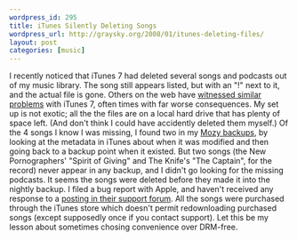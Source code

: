 ```yaml
--- 
wordpress_id: 295
title: iTunes Silently Deleting Songs
wordpress_url: http://graysky.org/2008/01/itunes-deleting-files/
layout: post
categories: [music]
---
```

I recently noticed that iTunes 7 had deleted several songs and podcasts out of my music library. The song still appears listed, but with an "!" next to it, and the actual file is gone. Others on the web have <a href="http://maba.wordpress.com/2006/09/19/itunes-7-might-delete-your-files-silently/">witnessed similar problems</a> with iTunes 7, often times with far worse consequences. My set up is not exotic; all the the files are on a local hard drive that has plenty of space left. (And don't think I could have accidently deleted them myself.) Of the 4 songs I know I was missing, I found two in my <a href="http://graysky.org/2007/02/mozy-backup-does-the-trick/">Mozy backups</a>, by looking at the metadata in iTunes about when it was modified and then going back to a backup point when it existed. But two songs (the New Pornographers' "Spirit of Giving" and The Knife's "The Captain", for the record) never appear in any backup, and I didn't go looking for the missing podcasts. It seems the songs were deleted before they made it into the nightly backup. I filed a bug report with Apple, and haven't received any response to a <a href="http://discussions.apple.com/thread.jspa?threadID=1358444&tstart=0">posting in their support forum</a>. All the songs were purchased through the iTunes store which doesn't permit redownloading purchased songs (except supposedly once if you contact support). Let this be my lesson about sometimes chosing convenience over DRM-free.


